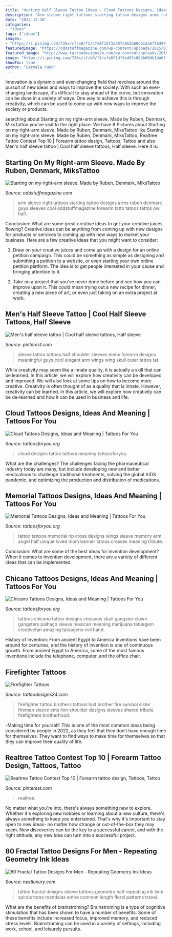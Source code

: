 ```yaml
---
title: "Hunting Half Sleeve Tattoo Ideas ~ Cloud Tattoos Designs, Ideas And Meaning"
description: "Arm sleeve right tattoos starting tattoo designs arms ruben denmark guys sleeves cool oddstuffmagazine forearm tatto tatoos tattos owl half"
date: "2022-12-30"
categories:
- "ideas"
tags: ["ideas"]
images:
- "https://i.pinimg.com/736x/cf/e8/f1/cfe8f1df3ad07c862b60db1da67f6394--mens-sleeve-tattoos-mens-half-sleeve-tattoo-ideas.jpg"
featuredImage: "https://oddstuffmagazine.com/wp-content/uploads/2015/01/Starting-on-my-right-arm-sleeve.-Made-by-Ruben-Denmark-MiksTattoo.jpg"
featured_image: "http://www.tattoodesigns24.com/wp-content/uploads/2015/01/Brothers-Lost-Firefighter-Tattoo.jpg"
image: "https://i.pinimg.com/736x/cf/e8/f1/cfe8f1df3ad07c862b60db1da67f6394--mens-sleeve-tattoos-mens-half-sleeve-tattoo-ideas.jpg"
ShowToc: true
author: "Carmela Funk"
---
```



Innovation is a dynamic and ever-changing field that revolves around the pursuit of new ideas and ways to improve the society. With such an ever-changing landscape, it's difficult to stay ahead of the curve, but innovation can be done in a variety of ways. One way to achieve this is through creativity, which can be used to come up with new ways to improve the society or products.

	

		
searching about Starting on my right-arm sleeve. Made by Ruben, Denmark, MiksTattoo you've visit to the right place. We have 8 Pictures about Starting on my right-arm sleeve. Made by Ruben, Denmark, MiksTattoo like Starting on my right-arm sleeve. Made by Ruben, Denmark, MiksTattoo, Realtree Tattoo Contest Top 10 | Forearm tattoo design, Tattoos, Tattoo and also Men&#039;s half sleeve tattoo | Cool half sleeve tattoos, Half sleeve. Here it is:
		
    
## Starting On My Right-arm Sleeve. Made By Ruben, Denmark, MiksTattoo

<img loading=lazy src="https://oddstuffmagazine.com/wp-content/uploads/2015/01/Starting-on-my-right-arm-sleeve.-Made-by-Ruben-Denmark-MiksTattoo.jpg" onerror="this.onerror=null;this.src='https://tse3.mm.bing.net/th?id=OIP.zcdXRKEPPgBXwnX5PbwlrgHaNG&amp;pid=15.1';" alt="Starting on my right-arm sleeve. Made by Ruben, Denmark, MiksTattoo">

_Source: oddstuffmagazine.com_

>arm sleeve right tattoos starting tattoo designs arms ruben denmark guys sleeves cool oddstuffmagazine forearm tatto tatoos tattos owl half. 

	

Conclusion: What are some great creative ideas to get your creative juices flowing?
Creative ideas can be anything from coming up with new designs for products or services to coming up with new ways to market your business. Here are a few creative ideas that you might want to consider: 
1. Draw on your creative juices and come up with a design for an online petition campaign. This could be something as simple as designing and submitting a petition to a website, or even starting your own online petition platform. The idea is to get people interested in your cause and bringing attention to it. 

2. Take on a project that you’ve never done before and see how you can improve upon it. This could mean trying out a new recipe for dinner, creating a new piece of art, or even just taking on an extra project at work.

    
## Men&#039;s Half Sleeve Tattoo | Cool Half Sleeve Tattoos, Half Sleeve

<img loading=lazy src="https://i.pinimg.com/736x/cf/e8/f1/cfe8f1df3ad07c862b60db1da67f6394--mens-sleeve-tattoos-mens-half-sleeve-tattoo-ideas.jpg" onerror="this.onerror=null;this.src='https://tse2.mm.bing.net/th?id=OIP.yT_4n3obFX3YtneJ0IOg6wHaNL&amp;pid=15.1';" alt="Men&#039;s half sleeve tattoo | Cool half sleeve tattoos, Half sleeve">

_Source: pinterest.com_

>sleeve tattoo tattoos half shoulder sleeves mens forearm designs meaningful guys cool elegant arm wings wing skull outer tattos tat. 

	

While creativity may seem like a innate quality, it is actually a skill that can be learned. In this article, we will explore how creativity can be developed and improved. We will also look at some tips on how to become more creative.
Creativity is often thought of as a quality that is innate. However, creativity can be learned. In this article, we will explore how creativity can be de-learned and how it can be used in business and life.

    
## Cloud Tattoos Designs, Ideas And Meaning | Tattoos For You

<img loading=lazy src="http://www.tattoosforyou.org/wp-content/uploads/2013/10/Cloud-Tattoo-Designs.jpg" onerror="this.onerror=null;this.src='https://tse4.mm.bing.net/th?id=OIP.2jTYpRCAjiDEvueElQQwZAHaJ4&amp;pid=15.1';" alt="Cloud Tattoos Designs, Ideas and Meaning | Tattoos For You">

_Source: tattoosforyou.org_

>cloud designs tattoo tattoos meaning tattoosforyou. 

	

What are the challenges?
The challenges facing the pharmaceutical industry today are many, but include developing new and better medications to challenge traditional treatments, solving the global AIDS pandemic, and optimizing the production and distribution of medications.

    
## Memorial Tattoos Designs, Ideas And Meaning | Tattoos For You

<img loading=lazy src="http://www.tattoosforyou.org/wp-content/uploads/2013/09/Memorial-Cross-Tattoos.jpg" onerror="this.onerror=null;this.src='https://tse1.mm.bing.net/th?id=OIP.EXIfJYwPd8cbFqD4qvlyTwHaL6&amp;pid=15.1';" alt="Memorial Tattoos Designs, Ideas and Meaning | Tattoos For You">

_Source: tattoosforyou.org_

>tattoo tattoos memorial rip cross designs wings sleeve memory arm angel half unique loved mom banner tatoos crosses meaning tribute. 

	

Conclusion: What are some of the best ideas for invention development?
When it comes to invention development, there are a variety of different ideas that can be implemented.

    
## Chicano Tattoos Designs, Ideas And Meaning | Tattoos For You

<img loading=lazy src="https://www.tattoosforyou.org/wp-content/uploads/2016/05/Tattoos-Chicanos.jpg" onerror="this.onerror=null;this.src='https://tse4.mm.bing.net/th?id=OIP.EVRDeg1o0TCEkETpejtlgAHaL9&amp;pid=15.1';" alt="Chicano Tattoos Designs, Ideas and Meaning | Tattoos For You">

_Source: tattoosforyou.org_

>tattoos chicano tattoo designs chicanos skull gangster clown gangsters palhaço sleeve mexican meaning marijuana tatuagem creativefan amazing tatuagens evil hand. 

	

History of Invention: From ancient Egypt to America
Inventions have been around for centuries, and the history of invention is one of continuous growth. From ancient Egypt to America, some of the most famous inventions include the telephone, computer, and the office chair.

    
## Firefighter Tattoos

<img loading=lazy src="http://www.tattoodesigns24.com/wp-content/uploads/2015/01/Brothers-Lost-Firefighter-Tattoo.jpg" onerror="this.onerror=null;this.src='https://tse3.mm.bing.net/th?id=OIP.WDqBJqZYgcJqyaxDq1YmQQHaLG&amp;pid=15.1';" alt="Firefighter Tattoos">

_Source: tattoodesigns24.com_

>firefighter tattoo brothers tattoos lost brother fire symbol sister fireman sleeve ems lion shoulder designs sleeves shared tribute firefighters brotherhood. 

	

-Making time for yourself: This is one of the most common ideas being considered by people in 2022, as they feel that they don’t have enough time for themselves. They want to find ways to make time for themselves so that they can improve their quality of life.

    
## Realtree Tattoo Contest Top 10 | Forearm Tattoo Design, Tattoos, Tattoo

<img loading=lazy src="https://i.pinimg.com/736x/b0/9a/72/b09a7261db4bd0811a9f6d69ef58d682--deer-hunting-tops.jpg" onerror="this.onerror=null;this.src='https://tse1.mm.bing.net/th?id=OIP.UBtnZXoORSi1Gvj6mh1nsAHaJ4&amp;pid=15.1';" alt="Realtree Tattoo Contest Top 10 | Forearm tattoo design, Tattoos, Tattoo">

_Source: pinterest.com_

>realtree. 

	

No matter what you're into, there's always something new to explore. Whether it's exploring new hobbies or learning about a new culture, there's always something to keep you entertained. That's why it's important to stay open to new ideas- no matter how strange or out-of-the-box they may seem. New discoveries can be the key to a successful career, and with the right attitude, any new idea can turn into a successful project.

    
## 80 Fractal Tattoo Designs For Men - Repeating Geometry Ink Ideas

<img loading=lazy src="http://nextluxury.com/wp-content/uploads/geometrical-circular-factal-male-arm-half-sleeve-tattoo.jpg" onerror="this.onerror=null;this.src='https://tse1.mm.bing.net/th?id=OIP.MUG0Sy_ND35HS8j9zfdOsAAAAA&amp;pid=15.1';" alt="80 Fractal Tattoo Designs For Men - Repeating Geometry Ink Ideas">

_Source: nextluxury.com_

>tattoo fractal designs sleeve tattoos geometry half repeating ink limb spirals torso mandalas entire common length floral patterns travel. 

	

What are the benefits of brainstroming?
Brainstroming is a type of cognitive stimulation that has been shown to have a number of benefits. Some of these benefits include increased focus, improved memory, and reduced stress levels. Brainstroming can be used in a variety of settings, including work, school, and leisurely pursuits.


